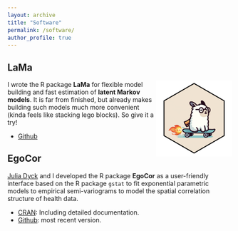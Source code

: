 ```yaml
---
layout: archive
title: "Software"
permalink: /software/
author_profile: true
---
```


## LaMa

<img src ="../images/Logo_LaMa.png" align = "right" width = "170"/>

I wrote the R package **LaMa** for flexible model building and fast estimation of **latent Markov models**. It is far from finished, but already makes building such models much more convenient (kinda feels like stacking lego blocks). So give it a try!

* <a href = "https://github.com/janoleko/LaMa" target = "_blank">Github</a>

## EgoCor
<a href = "https://www.uni-bielefeld.de/fakultaeten/wirtschaftswissenschaften/lehrbereiche/stats/team/julia-dyck-(m.sc.)/" target="_blank">Julia Dyck</a> and I developed the R package **EgoCor** as a user-friendly interface based on the R package `gstat` to fit exponential parametric models to empirical semi-variograms to model the spatial correlation structure of health data.

* <a href = "https://cran.r-project.org/web/packages/EgoCor/index.html" target="_blank">CRAN</a>: Including detailed documentation.
* <a href = "" target = "_blank">Github</a>: most recent version.
